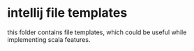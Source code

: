 # intellij file templates

this folder contains file templates, which could be useful while implementing scala features.


